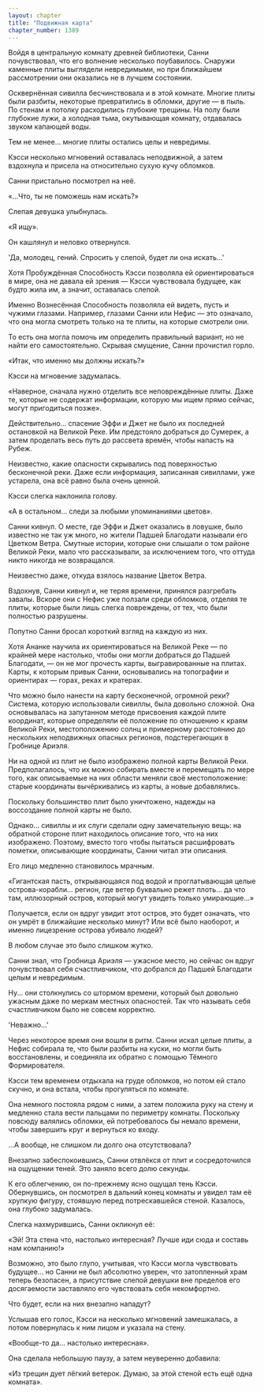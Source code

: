 ```yaml
---
layout: chapter
title: "Подвижная карта"
chapter_number: 1389
---
```




Войдя в центральную комнату древней библиотеки, Санни почувствовал, что его волнение несколько поубавилось. Снаружи каменные плиты выглядели невредимыми, но при ближайшем рассмотрении они оказались не в лучшем состоянии.

Осквернённая сивилла бесчинствовала и в этой комнате. Многие плиты были разбиты, некоторые превратились в обломки, другие — в пыль. По стенам и потолку расходились глубокие трещины. На полу были глубокие лужи, а холодная тьма, окутывающая комнату, отдавалась звуком капающей воды.

Тем не менее... многие плиты остались целы и невредимы.

Кэсси несколько мгновений оставалась неподвижной, а затем вздохнула и присела на относительно сухую кучу обломков.

Санни пристально посмотрел на неё.

«...Что, ты не поможешь нам искать?»

Слепая девушка улыбнулась.

«Я ищу».

Он кашлянул и неловко отвернулся.

'Да, молодец, гений. Спросить у слепой, будет ли она искать...'

Хотя Пробуждённая Способность Кэсси позволяла ей ориентироваться в мире, она не давала ей зрения — Кэсси чувствовала будущее, как будто жила им, а значит, оставалась слепой.

Именно Вознесённая Способность позволяла ей видеть, пусть и чужими глазами. Например, глазами Санни или Нефис — это означало, что она могла смотреть только на те плиты, на которые смотрели они.

То есть она могла помочь им определить правильный вариант, но не найти его самостоятельно. Скрывая смущение, Санни прочистил горло.

«Итак, что именно мы должны искать?»

Кэсси на мгновение задумалась.

«Наверное, сначала нужно отделить все неповреждённые плиты. Даже те, которые не содержат информации, которую мы ищем прямо сейчас, могут пригодиться позже».

Действительно... спасение Эффи и Джет не было их последней остановкой на Великой Реке. Им предстояло добраться до Сумерек, а затем проделать весь путь до рассвета времён, чтобы напасть на Рубеж.

Неизвестно, какие опасности скрывались под поверхностью бесконечной реки. Даже если информация, записанная сивиллами, уже устарела, она всё равно была очень ценной.

Кэсси слегка наклонила голову.

«А в остальном... следи за любыми упоминаниями цветов».

Санни кивнул. О месте, где Эффи и Джет оказались в ловушке, было известно не так уж много, но жители Падшей Благодати называли его Цветком Ветра. Смутные истории, которые они слышали о том районе Великой Реки, мало что рассказывали, за исключением того, что оттуда никто никогда не возвращался.

Неизвестно даже, откуда взялось название Цветок Ветра.

Вздохнув, Санни кивнул и, не теряя времени, принялся разгребать завалы. Вскоре они с Нефис уже ползали среди обломков, отделяя те плиты, которые были лишь слегка повреждены, от тех, что были полностью разрушены.

Попутно Санни бросал короткий взгляд на каждую из них.

Хотя Ананке научила их ориентироваться на Великой Реке — по крайней мере настолько, чтобы они могли добраться до Падшей Благодати, — он не мог прочесть карты, выгравированные на плитах. Карты, к которым привык Санни, основывались на топографии и ориентирах — горах, реках и кратерах.

Что можно было нанести на карту бесконечной, огромной реки? Система, которую использовали сивиллы, была довольно сложной. Она основывалась на запутанном методе присвоения каждой плите координат, которые определяли её положение по отношению к краям Великой Реки, местоположению солнц и примерному расстоянию до нескольких неподвижных опасных регионов, подстерегающих в Гробнице Ариэля.

Ни на одной из плит не было изображено полной карты Великой Реки. Предполагалось, что их можно собирать вместе и перемещать по мере того, как описываемые на них области меняли своё местоположение: старые координаты вычёркивались из карты, а новые добавлялись.

Поскольку большинство плит было уничтожено, надежды на воссоздание полной карты не было.

Однако... сивиллы и их слуги сделали одну замечательную вещь: на обратной стороне плит находилось описание того, что на них изображено. Поэтому, вместо того чтобы пытаться расшифровать пометки, описывающие координаты, Санни читал эти описания.

Его лицо медленно становилось мрачным.

«Гигантская пасть, открывающаяся под водой и проглатывающая целые острова-корабли... регион, где ветер буквально режет плоть... да что там, иллюзорный остров, который могут увидеть только умирающие...»

Получается, если он вдруг увидит этот остров, это будет означать, что он умрёт в ближайшие несколько минут? Или всё было наоборот, и именно лицезрение острова убивало людей?

В любом случае это было слишком жутко.

Санни знал, что Гробница Ариэля — ужасное место, но сейчас он вдруг почувствовал себя счастливчиком, что добрался до Падшей Благодати целым и невредимым.

Ну... они столкнулись со штормом времени, который был довольно ужасным даже по меркам местных опасностей. Так что называть себя счастливчиком было не совсем корректно.

'Неважно…'

Через некоторое время они вошли в ритм. Санни искал целые плиты, а Нефис собирала те, что были разбиты на куски, но могли быть восстановлены, и соединяла их обратно с помощью Тёмного Формирователя.

Кэсси тем временем отдыхала на груде обломков, но потом ей стало скучно, и она встала, чтобы прогуляться по комнате.

Она немного постояла рядом с ними, а затем положила руку на стену и медленно стала вести пальцами по периметру комнаты. Поскольку повсюду валялись обломки, ей потребовалось бы немало времени, чтобы завершить круг и вернуться ко входу.

...А вообще, не слишком ли долго она отсутствовала?

Внезапно забеспокоившись, Санни отвлёкся от плит и сосредоточился на ощущении теней. Это заняло всего долю секунды.

К его облегчению, он по-прежнему ясно ощущал тень Кэсси. Обернувшись, он посмотрел в дальний конец комнаты и увидел там её хрупкую фигуру, стоявшую перед потрескавшейся стеной. Казалось, она глубоко задумалась.

Слегка нахмурившись, Санни окликнул её:

«Эй! Эта стена что, настолько интересная? Лучше иди сюда и составь нам компанию!»

Возможно, это было глупо, учитывая, что Кэсси могла чувствовать будущее... но Санни не был абсолютно уверен, что затопленный храм теперь безопасен, а присутствие слепой девушки вне пределов его досягаемости заставляло его чувствовать себя некомфортно.

Что будет, если на них внезапно нападут?

Услышав его голос, Кэсси на несколько мгновений замешкалась, а потом повернулась к ним лицом и указала на стену.

«Вообще-то да... настолько интересная».

Она сделала небольшую паузу, а затем неуверенно добавила:

«Из трещин дует лёгкий ветерок. Думаю, за этой стеной есть ещё одна комната».

